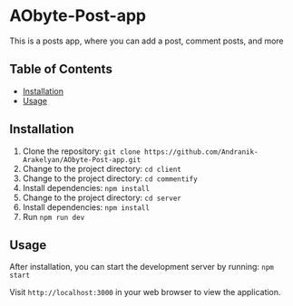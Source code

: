 # AObyte-Post-app
This is a posts app, where you can add a post, comment posts, and more

## Table of Contents

- [Installation](#installation)
- [Usage](#usage)

## Installation

1. Clone the repository: `git clone https://github.com/Andranik-Arakelyan/AObyte-Post-app.git`
2. Change to the project directory: `cd client`
3. Change to the project directory: `cd commentify`
4. Install dependencies: `npm install`
5. Change to the project directory: `cd server`
6. Install dependencies: `npm install`
7. Run `npm run dev`

## Usage

After installation, you can start the development server by running: `npm start`

Visit `http://localhost:3000` in your web browser to view the application.
